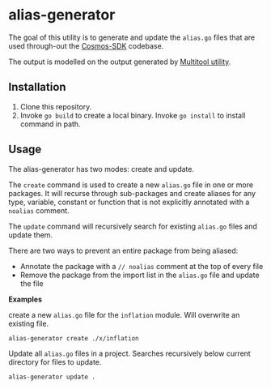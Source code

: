 # alias-generator

The goal of this utility is to generate and update the `alias.go` files that are used through-out the [Cosmos-SDK](https://github.com/cosmos/cosmos-sdk) codebase. 

The output is modelled on the output generated by [Multitool utility](github.com/rigelrozanski/multitool).

## Installation 
1. Clone this repository.
2. Invoke `go build` to create a local binary. Invoke `go install` to install command in path.
 
## Usage

The alias-generator has two modes: create and update.

The `create` command is used to create a new `alias.go` file in one or more packages. It will recurse through sub-packages and create aliases for any type, variable, constant or function that is not explicitly annotated with a `noalias` comment.

The `update` command will recursively search for existing `alias.go` files and update them. 

There are two ways to prevent an entire package from being aliased:
 - Annotate the package with a `// noalias` comment at the top of every file
 - Remove the package from the import list in the `alias.go` file and update the file

**Examples**

create a new `alias.go` file for the `inflation` module. Will overwrite an existing file.
   
`alias-generator create ./x/inflation`

Update all `alias.go` files in a project. Searches recursively below current directory for files to update.

`alias-generator update .`
